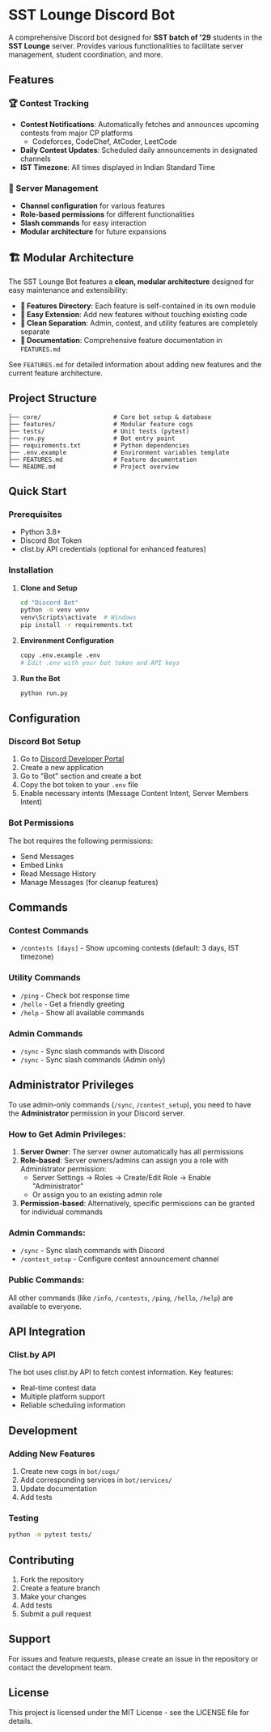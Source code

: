 # SST Lounge Discord Bot

A comprehensive Discord bot designed for **SST batch of '29** students in the **SST Lounge** server. Provides various functionalities to facilitate server management, student coordination, and more. 

## Features

### 🏆 Contest Tracking

- **Contest Notifications**: Automatically fetches and announces upcoming contests from major CP platforms
  - Codeforces, CodeChef, AtCoder, LeetCode
- **Daily Contest Updates**: Scheduled daily announcements in designated channels
- **IST Timezone**: All times displayed in Indian Standard Time

### 🔧 Server Management

- **Channel configuration** for various features
- **Role-based permissions** for different functionalities
- **Slash commands** for easy interaction
- **Modular architecture** for future expansions
  

## 🏗️ Modular Architecture

The SST Lounge Bot features a **clean, modular architecture** designed for easy maintenance and extensibility:

- **📁 Features Directory**: Each feature is self-contained in its own module
- **🔧 Easy Extension**: Add new features without touching existing code
- **🧹 Clean Separation**: Admin, contest, and utility features are completely separate
- **📖 Documentation**: Comprehensive feature documentation in `FEATURES.md`

See `FEATURES.md` for detailed information about adding new features and the current feature architecture.

## Project Structure

```text
├── core/                    # Core bot setup & database
├── features/                # Modular feature cogs
├── tests/                   # Unit tests (pytest)
├── run.py                   # Bot entry point
├── requirements.txt         # Python dependencies
├── .env.example             # Environment variables template
├── FEATURES.md              # Feature documentation
└── README.md                # Project overview
```

## Quick Start

### Prerequisites

- Python 3.8+
- Discord Bot Token
- clist.by API credentials (optional for enhanced features)

### Installation

1. **Clone and Setup**

   ```bash
   cd "Discord Bot"
   python -m venv venv
   venv\Scripts\activate  # Windows
   pip install -r requirements.txt
   ```

2. **Environment Configuration**

   ```bash
   copy .env.example .env
   # Edit .env with your bot token and API keys
   ```

3. **Run the Bot**
   ```bash
   python run.py
   ```

## Configuration

### Discord Bot Setup

1. Go to [Discord Developer Portal](https://discord.com/developers/applications)
2. Create a new application
3. Go to "Bot" section and create a bot
4. Copy the bot token to your `.env` file
5. Enable necessary intents (Message Content Intent, Server Members Intent)

### Bot Permissions

The bot requires the following permissions:

- Send Messages
- Embed Links
- Read Message History
- Manage Messages (for cleanup features)

## Commands

### Contest Commands

- `/contests [days]` - Show upcoming contests (default: 3 days, IST timezone)

### Utility Commands

- `/ping` - Check bot response time
- `/hello` - Get a friendly greeting
- `/help` - Show all available commands

### Admin Commands

- `/sync` - Sync slash commands with Discord
- `/sync` - Sync slash commands (Admin only)

## Administrator Privileges

To use admin-only commands (`/sync`, `/contest_setup`), you need to have the **Administrator** permission in your Discord server.

### How to Get Admin Privileges:

1. **Server Owner**: The server owner automatically has all permissions
2. **Role-based**: Server owners/admins can assign you a role with Administrator permission:
   - Server Settings → Roles → Create/Edit Role → Enable "Administrator"
   - Or assign you to an existing admin role
3. **Permission-based**: Alternatively, specific permissions can be granted for individual commands

### Admin Commands:

- `/sync` - Sync slash commands with Discord
- `/contest_setup` - Configure contest announcement channel

### Public Commands:

All other commands (like `/info`, `/contests`, `/ping`, `/hello`, `/help`) are available to everyone.

## API Integration

### Clist.by API

The bot uses clist.by API to fetch contest information. Key features:

- Real-time contest data
- Multiple platform support
- Reliable scheduling information

## Development

### Adding New Features

1. Create new cogs in `bot/cogs/`
2. Add corresponding services in `bot/services/`
3. Update documentation
4. Add tests

### Testing

```bash
python -m pytest tests/
```

## Contributing

1. Fork the repository
2. Create a feature branch
3. Make your changes
4. Add tests
5. Submit a pull request

## Support

For issues and feature requests, please create an issue in the repository or contact the development team.

## License

This project is licensed under the MIT License - see the LICENSE file for details.
